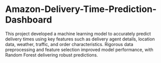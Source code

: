 # Amazon-Delivery-Time-Prediction-Dashboard
This project developed a machine learning model to accurately predict delivery times using key features such as delivery agent details, location data, weather, traffic, and order characteristics. Rigorous data preprocessing and feature selection improved model performance, with Random Forest delivering robust predictions. 
